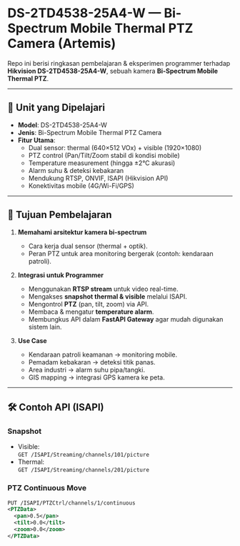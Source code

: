# DS-2TD4538-25A4-W — Bi-Spectrum Mobile Thermal PTZ Camera (Artemis)

Repo ini berisi ringkasan pembelajaran & eksperimen programmer terhadap **Hikvision DS-2TD4538-25A4-W**, sebuah kamera **Bi-Spectrum Mobile Thermal PTZ**.

---

## 📌 Unit yang Dipelajari
- **Model**: DS-2TD4538-25A4-W  
- **Jenis**: Bi-Spectrum Mobile Thermal PTZ Camera  
- **Fitur Utama**:
  - Dual sensor: thermal (640×512 VOx) + visible (1920×1080)
  - PTZ control (Pan/Tilt/Zoom stabil di kondisi mobile)
  - Temperature measurement (hingga ±2°C akurasi)
  - Alarm suhu & deteksi kebakaran
  - Mendukung RTSP, ONVIF, ISAPI (Hikvision API)
  - Konektivitas mobile (4G/Wi-Fi/GPS)

---

## 🎯 Tujuan Pembelajaran
1. **Memahami arsitektur kamera bi-spectrum**
   - Cara kerja dual sensor (thermal + optik).
   - Peran PTZ untuk area monitoring bergerak (contoh: kendaraan patroli).

2. **Integrasi untuk Programmer**
   - Menggunakan **RTSP stream** untuk video real-time.
   - Mengakses **snapshot thermal & visible** melalui ISAPI.
   - Mengontrol **PTZ** (pan, tilt, zoom) via API.
   - Membaca & mengatur **temperature alarm**.
   - Membungkus API dalam **FastAPI Gateway** agar mudah digunakan sistem lain.

3. **Use Case**
   - Kendaraan patroli keamanan → monitoring mobile.
   - Pemadam kebakaran → deteksi titik panas.
   - Area industri → alarm suhu pipa/tangki.
   - GIS mapping → integrasi GPS kamera ke peta.

---

## 🛠️ Contoh API (ISAPI)

### Snapshot
- Visible:  
  `GET /ISAPI/Streaming/channels/101/picture`
- Thermal:  
  `GET /ISAPI/Streaming/channels/201/picture`

### PTZ Continuous Move
```xml
PUT /ISAPI/PTZCtrl/channels/1/continuous
<PTZData>
  <pan>0.5</pan>
  <tilt>0.0</tilt>
  <zoom>0.0</zoom>
</PTZData>
